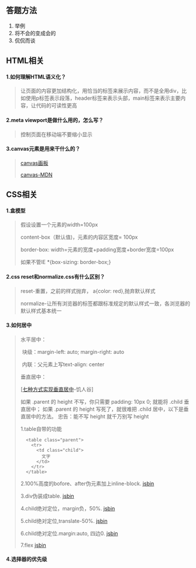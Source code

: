 ## 答题方法

1. 举例
2. 将不会的变成会的
3. 侃侃而谈

## HTML相关

#### **1.如何理解HTML语义化？**

>让页面的内容更加结构化，用恰当的标签来展示内容，而不是全用div，比如使用p标签表示段落，header标签来表示头部，main标签来表示主要内容，让代码的可读性更高

#### 2.meta viewport是做什么用的，怎么写？

> 控制页面在移动端不要缩小显示
>
> <meta name="viewport" content="width=device-with, user-scalable=no, initial-scale=1.0, maximun-scale=1.0, minimun-scale=1.0">

#### 3.canvas元素是用来干什么的？

>[canvas画板](https://github.com/clydeqin7/hw-canvas)
>
>[canvas-MDN](https://developer.mozilla.org/zh-CN/docs/Web/API/Canvas_API)

## CSS相关

#### **1.盒模型**

>假设设置一个元素的width=100px
>
>content-box（默认值)，元素的内容区宽度= 100px 
>
>border-box:  width=元素的宽度+padding宽度+border宽度=100px
>
>如果不管IE *{box-sizing: border-box;} 

#### 2.css reset和normalize.css有什么区别？

>reset-重置，之前的样式抛弃， a{color: red},抛弃默认样式
>
>normalize-让所有浏览器的标签都跟标准规定的默认样式一致，各浏览器的默认样式基本统一

#### 3.如何居中

> 水平居中：
>
> ​	块级：margin-left: auto; margin-right: auto
>
> ​	内联：父元素上写text-align: center
>
> 垂直居中：
>
> [[七种方式实现垂直居中](https://jscode.me/t/topic/1936)-饥人谷]
>
> 如果 .parent 的 height 不写，你只需要 padding: 10px 0; 就能将 .child 垂直居中；
> 如果 .parent 的 height 写死了，就很难把 .child 居中，以下是垂直居中的方法。
> 忠告：能不写 height 就千万别写 height
>
> 1.table自带的功能
>
> ```
>   <table class="parent">
>     <tr>
>       <td class="child">
>         文字  
>       </td> 
>     </tr>
>   </table>
> ```
>
> 2.100%高度的bofore、after伪元素加上inline-block. [jsbin](https://jsbin.com/pimegalapa/edit?html,css,output)
>
> 3.div伪装成table. [jsbin](https://jsbin.com/setikanosu/edit?html,css,output)
>
> 4.child绝对定位，margin负，50%. [jsbin](https://jsbin.com/pupacucogo/edit?html,css,output)
>
> 5.child绝对定位,translate-50%. [jsbin](https://jsbin.com/xazeborehu/edit?html,css,output)
>
> 6.child绝对定位.margin:auto, 四边0. [jsbin](https://jsbin.com/fobatuboza/edit?html,css,output)
>
> 7.flex [jsbin](https://jsbin.com/kocekuhoco/edit?html,css,output)

#### 4.选择器的优先级